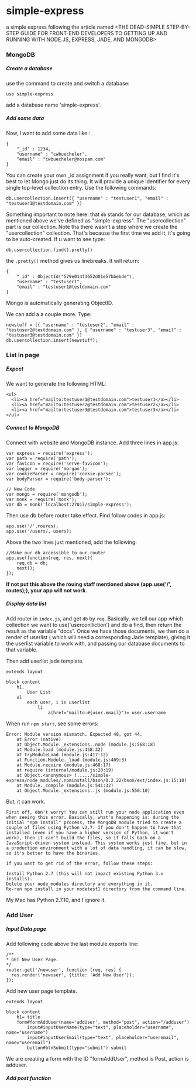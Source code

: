 # simple-express
a simple express following the article named &lt;THE DEAD-SIMPLE STEP-BY-STEP GUIDE FOR FRONT-END DEVELOPERS TO GETTING UP AND RUNNING WITH NODE.JS, EXPRESS, JADE, AND MONGODB>


### MongoDB

##### Create a database
use the command to create and switch a database:

    use simple-express

add a database name 'simple-express'.

##### Add some data
Now, I want to add some data like :

    {
        "_id" : 1234,
        "username" : "cwbuecheler",
        "email" : "cwbuecheler@nospam.com"
    }
    
You can create your own _id assignment if you really want, but I find it's best to let Mongo just do its thing. 
It will provide a unique identifier for every single top-level collection entry.
Use the following commands:
    
    db.usercollection.insert({ "username" : "testuser1", "email" : "testuser1@testdomain.com" })
    
Something important to note here: that `db` stands for our database, which as mentioned above we've defined as "simple-express".
The "usercollection" part is our collection. Note tha there wasn't a step where we create the "usercollection" collection. That's because the first time we add it, it's going to be auto-created.
If u want to see.type:

    db.usercollection.find().pretty()
    
the `.pretty()` method gives us linebreaks. It will return:

    {
    	"_id" : ObjectId("579e014f3652d01e57bbebde"),
    	"username" : "testuser1",
    	"email" : "testuser1@testdomain.com"
    }
    
Mongo is automatically generating ObjectID.
 
We can add a a couple more. Type:
 
    newstuff = [{ "username" : "testuser2", "email" : "testuser2@testdomain.com" }, { "username" : "testuser3", "email" : "testuser3@testdomain.com" }]
    db.usercollection.insert(newstuff);
    

### List in page

##### Expect

We want to generate the following HTML:

    <ul>
      <li><a href="mailto:testuser1@testdomain.com">testuser1</a></li>
      <li><a href="mailto:testuser2@testdomain.com">testuser2</a></li>
      <li><a href="mailto:testuser3@testdomain.com">testuser3</a></li>
    </ul>  

##### Connect to MongoDB
Connect with website and MongoDB instance.
Add three lines in app.js:

    var express = require('express');
    var path = require('path');
    var favicon = require('serve-favicon');
    var logger = require('morgan');
    var cookieParser = require('cookie-parser');
    var bodyParser = require('body-parser');
    
    // New Code
    var mongo = require('mongodb');
    var monk = require('monk');
    var db = monk('localhost:27017/simple-express');
    
Then use db before router take effect.
Find follow codes in app.js:

    app.use('/',roures);
    app.use('/users/, users);
    
Above the two lines just mentioned, add the following:

    //Make our db accessible to our router
    app.use(function(req, res, next){
        req.db = db;
        next();
    });
    
**If not put this above the rouing staff mentioned above (app.use('/', routes);), your app will not work.**

##### Display data list

Add router in `index.js`, and get `db` by `req`.
Basically, we tell our app which collection we want to use('userconlliction') and do a find, then return the result as the variable "docs".
Once we hace those documents, we then do a render of userlist ( which will need a corresponding Jade template), giving it the userlist variable to work with, and passing our database documents to that variable.

Then add userlist jade template.

    extends layout
    
    block content
        h1.
            User List
        ul
            each user, i in userlist
                li
                    a(href="mailto:#{user.email}")= user.username
           
When run `npm start`, see some errors:

    Error: Module version mismatch. Expected 48, got 44.
        at Error (native)
        at Object.Module._extensions..node (module.js:568:18)
        at Module.load (module.js:458:32)
        at tryModuleLoad (module.js:417:12)
        at Function.Module._load (module.js:409:3)
        at Module.require (module.js:468:17)
        at require (internal/module.js:20:19)
        at Object.<anonymous> (...../simple-express/node_modules/.npminstall/bson/0.2.22/bson/ext/index.js:15:10)
        at Module._compile (module.js:541:32)
        at Object.Module._extensions..js (module.js:550:10)

But, it can work.

    First off, don't worry! You can still run your node application even when seeing this error. Basically, what's happening is: during the initial "npm install" process, the MongoDB module tried to create a couple of files using Python v2.7. If you don't happen to have that installed (even if you have a higher version of Python, it won't work), then it can't build the files, so it falls back on a JavaScript-driven system instead. This system works just fine, but in a production environment with a lot of data handling, it can be slow, so it's better to have the binaries.
    
    If you want to get rid of the error, follow these steps:
    
    Install Python 2.7 (this will not impact existing Python 3.x installs).
    Delete your node_modules directory and everything in it.
    Re-run npm install in your nodetest1 directory from the command line.

My Mac has Python 2.7.10, and I ignore it.

### Add User

##### Input Data page
Add following code above the last module.exports line:

    /**
    * GET New User Page.
    */
    router.get('/newuser', function (req, res) {
      res.render('newuser', {title: 'Add New User'});
    });

Add new user page template.

    
    extends layout

    block content
        h1= title
        form#formAddUser(name='addUser', method="post", action="/adduser")
            input#inputUserName(type="text", placeholder="username", name="username")
            input#inputUserEmail(type="text", placeholder="useremail", name="useremail")
            button#btnSubmit(type="submit") submit
    
We are creating a form with the ID "formAddUser", method is Post, action is adduser.
  
##### Add post function

  